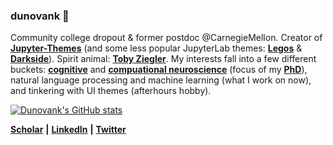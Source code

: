 ### dunovank 🐻

Community college dropout & former postdoc @CarnegieMellon. Creator of [**Jupyter-Themes**](https://github.com/dunovank/jupyter-themes) (and some less popular JupyterLab themes: [**Legos**](https://github.com/dunovank/jupyterlab_legos_ui) & [**Darkside**](https://github.com/dunovank/jupyterlab_darkside_ui)). Spirit animal: [**Toby Ziegler**](https://westwing.fandom.com/wiki/Toby_Ziegler). My interests fall into a few different buckets: [**cognitive**](https://www.jneurosci.org/content/39/12/2251.abstract) and [**compuational neuroscience**](https://journals.plos.org/ploscompbiol/article?id=10.1371/journal.pcbi.1006998) (focus of my [**PhD**](http://d-scholarship.pitt.edu/30628/)), natural language processing and machine learning (what I work on now), and tinkering with UI themes (afterhours hobby). 

[![Dunovank's GitHub stats](https://github-readme-stats.vercel.app/api?username=dunovank)](https://github.com/dunovank)

[**Scholar**](https://scholar.google.com/citations?user=o-MJbsUAAAAJ&hl=en) **|**
[**LinkedIn**](https://www.linkedin.com/in/dunovank/) **|**
[**Twitter**](https://twitter.com/dunovank)


<!--
**dunovank/dunovank** is a ✨ _special_ ✨ repository because its `README.md` (this file) appears on your GitHub profile.

Here are some ideas to get you started:

- 🔭 I’m currently working on ...
- 🌱 I’m currently learning ...
- 👯 I’m looking to collaborate on ...
- 🤔 I’m looking for help with ...
- 💬 Ask me about ...
- 📫 How to reach me: ...
- 😄 Pronouns: ...
- ⚡ Fun fact: ...
-->

